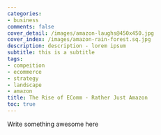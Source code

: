 ```yaml
---
categories:
- business
comments: false
cover_detail: /images/amazon-laughs@450x450.jpg
cover_index: /images/amazon-rain-forest.sq.jpg
description: description - lorem ipsum
subtitle: this is a subtitle
tags:
- compeition
- ecommerce
- strategy
- landscape
- amazon
title: The Rise of EComm - Rather Just Amazon
toc: true
---
```

Write something awesome here
